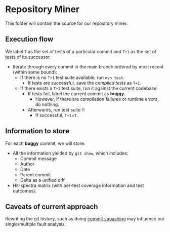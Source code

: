 # Repository Miner

This folder will contain the source for our repository miner.

## Execution flow

We label `T` as the set of tests of a particular commit and `T+1` as the set of tests of its
successor.

- Iterate through every commit in the main branch ordered by most recent (within some bound):
    - If there is no `T+1` test suite available, run `mvn test`.
        - If tests are successful, save the *compiled tests* as `T+1`.
    - If there exists a `T+1` test suite, run it against the current codebase:
        - If tests fail, label the current commit as **buggy**.
            - However, if there are compilation failures or runtime errors, do nothing.
        - Afterwards, run test suite `T`:
            - If successful, `T+1`=`T`.

## Information to store
For each **buggy** commit, we will store:
- All the information yielded by `git show`, which includes:
  - Commit message
  - Author
  - Date
  - Parent commit
  - Delta as a unified diff
- Hit-spectra matrix (with per-test coverage information and test outcomes).

## Caveats of current approach
Rewriting the git history, such as doing [commit squashing](https://github.com/blog/2141-squash-your-commits) may influence our single/multiple fault
analysis.
